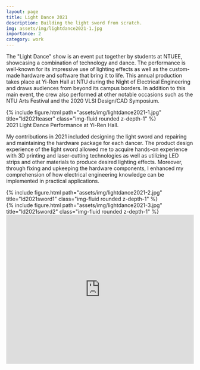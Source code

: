 ```yaml
---
layout: page
title: Light Dance 2021
description: Building the light sword from scratch.
img: assets/img/lightdance2021-1.jpg
importance: 2
category: work
---
```


The "Light Dance" show is an event put together by students at NTUEE, showcasing a combination of technology and dance. The performance is well-known for its impressive use of lighting effects as well as the custom-made hardware and software that bring it to life. This annual production takes place at Yi-Ren Hall at NTU during the Night of Electrical Engineering and draws audiences from beyond its campus borders. In addition to this main event, the crew also performed at other notable occasions such as the NTU Arts Festival and the 2020 VLSI Design/CAD Symposium.

<div class="row">
    <div class="col-sm mt-3 mt-md-0">
        {% include figure.html path="assets/img/lightdance2021-1.jpg" title="ld2021teaser" class="img-fluid rounded z-depth-1" %}
    </div>
</div>
<div class="caption">
    2021 Light Dance Performance at Yi-Ren Hall.
</div>

My contributions in 2021 included designing the light sword and repairing and maintaining the hardware package for each dancer. The product design experience of the light sword allowed me to acquire hands-on experience with 3D printing and laser-cutting technologies as well as utilizing LED strips and other materials to produce desired lighting effects. Moreover, through fixing and upkeeping the hardware components, I enhanced my comprehension of how electrical engineering knowledge can be implemented in practical applications.

<div class="row">
    <div class="col-sm-4 mt-3 mt-md-0">
        {% include figure.html path="assets/img/lightdance2021-2.jpg" title="ld2021sword1" class="img-fluid rounded z-depth-1" %}
    </div>
    <div class="col-sm-8 mt-3 mt-md-0">
        {% include figure.html path="assets/img/lightdance2021-3.jpg" title="ld2021sword2" class="img-fluid rounded z-depth-1" %}
    </div>
</div>
<iframe width="100%" height="400" src="https://www.youtube.com/embed/e2-6fEDV36U" title="YouTube video player" frameborder="0" allow="accelerometer; autoplay; clipboard-write; encrypted-media; gyroscope; picture-in-picture; web-share" allowfullscreen></iframe>
